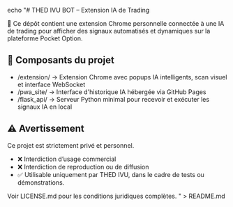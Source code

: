 echo "# THED IVU BOT – Extension IA de Trading

🧠 Ce dépôt contient une extension Chrome personnelle connectée à une IA de trading pour afficher des signaux automatisés et dynamiques sur la plateforme Pocket Option.

## 🔧 Composants du projet

- /extension/ → Extension Chrome avec popups IA intelligents, scan visuel et interface WebSocket
- /pwa_site/ → Interface d'historique IA hébergée via GitHub Pages
- /flask_api/ → Serveur Python minimal pour recevoir et exécuter les signaux IA en local

## ⚠️ Avertissement

Ce projet est strictement privé et personnel.

- ❌ Interdiction d’usage commercial
- ❌ Interdiction de reproduction ou de diffusion
- ✅ Utilisable uniquement par THED IVU, dans le cadre de tests ou démonstrations.

Voir LICENSE.md pour les conditions juridiques complètes.
" > README.md
